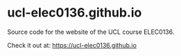 # ucl-elec0136.github.io
Source code for the website of the UCL course ELEC0136.   

Check it out at: https://ucl-elec0136.github.io 
